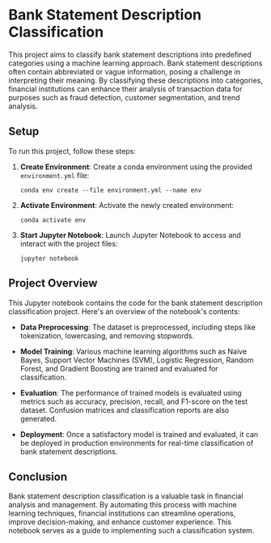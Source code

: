 # Bank Statement Description Classification

This project aims to classify bank statement descriptions into predefined categories using a machine learning approach. Bank statement descriptions often contain abbreviated or vague information, posing a challenge in interpreting their meaning. By classifying these descriptions into categories, financial institutions can enhance their analysis of transaction data for purposes such as fraud detection, customer segmentation, and trend analysis.

## Setup

To run this project, follow these steps:

1. **Create Environment**: Create a conda environment using the provided `environment.yml` file:
    ```
    conda env create --file environment.yml --name env
    ```

2. **Activate Environment**: Activate the newly created environment:
    ```
    conda activate env
    ```

3. **Start Jupyter Notebook**: Launch Jupyter Notebook to access and interact with the project files:
    ```
    jupyter notebook
    ```

## Project Overview

This Jupyter notebook contains the code for the bank statement description classification project. Here's an overview of the notebook's contents:

- **Data Preprocessing**: The dataset is preprocessed, including steps like tokenization, lowercasing, and removing stopwords.
  
- **Model Training**: Various machine learning algorithms such as Naive Bayes, Support Vector Machines (SVM), Logistic Regression, Random Forest, and Gradient Boosting are trained and evaluated for classification.

- **Evaluation**: The performance of trained models is evaluated using metrics such as accuracy, precision, recall, and F1-score on the test dataset. Confusion matrices and classification reports are also generated.

- **Deployment**: Once a satisfactory model is trained and evaluated, it can be deployed in production environments for real-time classification of bank statement descriptions.

## Conclusion

Bank statement description classification is a valuable task in financial analysis and management. By automating this process with machine learning techniques, financial institutions can streamline operations, improve decision-making, and enhance customer experience. This notebook serves as a guide to implementing such a classification system.
